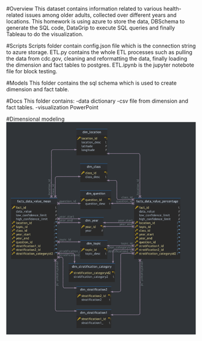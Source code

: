 #Overview
This dataset contains information related to various health-related issues among older adults, collected over different years and locations. This homework is using azure to store the data, DBSchema to generate the SQL code, DataGrip to execute SQL queries and finally Tableau to do the visualization. 

#Scripts
Scripts folder contain config.json file which is the connection string to azure storage.
ETL.py contains the whole ETL processes such as pulling the data from cdc.gov, cleaning and reformatting the data, finally loading the dimension and fact tables to postgres.
ETL.ipynb is the jupyter notebote file for block testing.

#Models
This folder contains the sql schema which is used to create dimension and fact table.

#Docs
This folder contains:
-data dictionary
-csv file from dimension and fact tables.
-visualization PowerPoint

#Dimensional modeling
![image](https://github.com/lisaleung11/CIS9440HW/blob/main/dimension%20modeling.png)
